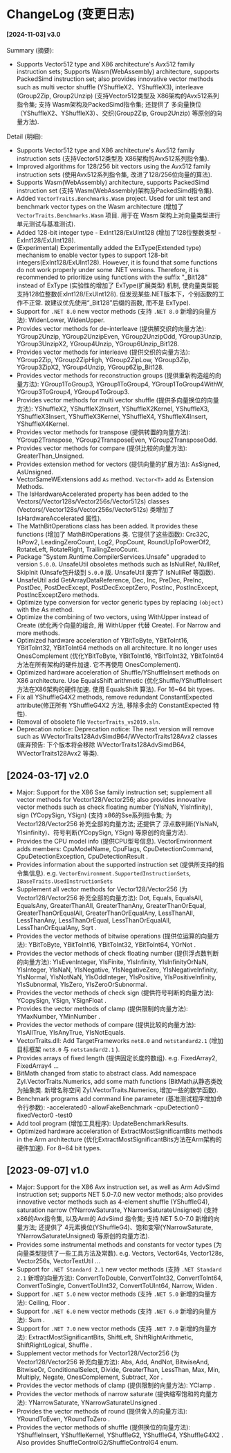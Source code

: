 # ChangeLog (变更日志)

#### [2024-11-03] v3.0

Summary (摘要):
- Supports Vector512 type and X86 architecture's Avx512 family instruction sets; Supports Wasm(WebAssembly) architecture, supports PackedSimd instruction set; also provides innovative vector methods such as multi vector shuffle (YShuffleX2、YShuffleX3), interleave (Group2Zip, Group2Unzip) (支持Vector512类型及 X86架构的Avx512系列指令集; 支持 Wasm架构及PackedSimd指令集; 还提供了 多向量换位（YShuffleX2、YShuffleX3）、交织(Group2Zip, Group2Unzip) 等原创的向量方法).

Detail (明细):
- Supports Vector512 type and X86 architecture's Avx512 family instruction sets (支持Vector512类型及 X86架构的Avx512系列指令集).
- Improved algorithms for 128/256 bit vectors using the Avx512 family instruction sets (使用Avx512系列指令集, 改进了128/256位向量的算法).
- Supports Wasm(WebAssembly) architecture, supports PackedSimd instruction set (支持 Wasm(WebAssembly)架构及PackedSimd指令集).
- Added `VectorTraits.Benchmarks.Wasm` project. Used for unit test and benchmark vector types on the Wasm architecture (增加了 `VectorTraits.Benchmarks.Wasm` 项目. 用于在 Wasm 架构上对向量类型进行单元测试与基准测试).
- Added 128-bit integer type - ExInt128/ExUInt128 (增加了128位整数类型 - ExInt128/ExUInt128).
- (Experimental) Experimentally added the ExType(Extended type) mechanism to enable vector types to support 128-bit integers(ExInt128/ExUInt128). However, it is found that some functions do not work properly under some .NET versions. Therefore, it is recommended to prioritize using functions with the suffix "_Bit128" instead of ExType (实验性的增加了 ExType(扩展类型) 机制, 使向量类型能支持128位整数(ExInt128/ExUInt128). 但发现某些.NET版本下，个别函数的工作不正常. 故建议优先使用“_Bit128”后缀的函数, 而不是 ExType).
- Support for `.NET 8.0` new vector methods (支持 `.NET 8.0` 新增的向量方法): WidenLower, WidenUpper.
- Provides vector methods for de-interleave (提供解交织的向量方法): YGroup2Unzip, YGroup2UnzipEven, YGroup2UnzipOdd, YGroup3Unzip, YGroup3UnzipX2, YGroup4Unzip, YGroup6Unzip_Bit128.
- Provides vector methods for interleave (提供交织的向量方法): YGroup2Zip, YGroup2ZipHigh, YGroup2ZipLow, YGroup3Zip, YGroup3ZipX2, YGroup4Unzip, YGroup6Zip_Bit128.
- Provides vector methods for reconstruction groups (提供重新构造组的向量方法): YGroup1ToGroup3, YGroup1ToGroup4, YGroup1ToGroup4WithW, YGroup3ToGroup4, YGroup4ToGroup3.
- Provides vector methods for multi vector shuffle (提供多向量换位的向量方法): YShuffleX2, YShuffleX2Insert, YShuffleX2Kernel, YShuffleX3, YShuffleX3Insert, YShuffleX3Kernel, YShuffleX4, YShuffleX4Insert, YShuffleX4Kernel.
- Provides vector methods for transpose (提供转置的向量方法): YGroup2Transpose, YGroup2TransposeEven, YGroup2TransposeOdd.
- Provides vector methods for compare (提供比较的向量方法): GreaterThan_Unsigned.
- Provides extension method for vectors (提供向量的扩展方法): AsSigned, AsUnsigned.
- VectorSameWExtensions add `As` method. `Vector<T>` add `As` Extension Methods. 
- The IsHardwareAccelerated property has been added to the Vectors(/Vector128s/Vector256s/Vector512s) classes (Vectors(/Vector128s/Vector256s/Vector512s) 类增加了 IsHardwareAccelerated 属性).
- The MathBitOperations class has been added. It provides these functions (增加了 MathBitOperations 类. 它提供了这些函数): Crc32C, IsPow2, LeadingZeroCount, Log2, PopCount, RoundUpToPowerOf2, RotateLeft, RotateRight, TrailingZeroCount.
- Package "System.Runtime.CompilerServices.Unsafe" upgraded to version `5.0.0`. UnsafeUtil obsoletes methods such as IsNullRef, NullRef, SkipInit (Unsafe包升级到 `5.0.0` 版. UnsafeUtil 废弃了 IsNullRef 等函数).
- UnsafeUtil add GetArrayDataReference, Dec, Inc, PreDec, PreInc, PostDec, PostDecExcept, PostDecExceptZero, PostInc, PostIncExcept, PostIncExceptZero methods.
- Optimize type conversion for vector generic types by replacing `(object)` with the As method.
- Optimize the combining of two vectors, using WithUpper instead of Create (优化两个向量的组合, 用 WithUpper 代替 Create). For Narrow and more methods.
- Optimized hardware acceleration of YBitToByte, YBitToInt16, YBitToInt32, YBitToInt64 methods on all architecture. It no longer uses OnesComplement (优化YBitToByte, YBitToInt16, YBitToInt32, YBitToInt64方法在所有架构的硬件加速. 它不再使用 OnesComplement).
- Optimized hardware acceleration of Shuffle/YShuffleInsert methods on X86 architecture. Use EqualsShift arithmetic (优化Shuffle/YShuffleInsert方法在X86架构的硬件加速. 使用 EqualsShift 算法). For 16~64 bit types.
- Fix all YShuffleG4X2 methods, remove redundant ConstantExpected attribute(修正所有 YShuffleG4X2 方法, 移除多余的 ConstantExpected 特性).
- Removal of obsolete file `VectorTraits_vs2019.sln`.
- Deprecation notice: Deprecation notice: The next version will remove such as WVectorTraits128AdvSimdB64/WVectorTraits128Avx2 classes (废弃预告: 下个版本将会移除 WVectorTraits128AdvSimdB64, WVectorTraits128Avx2 等类).

## [2024-03-17] v2.0

- Major: Support for the X86 Sse family instruction set; supplement all vector methods for Vector128/Vector256; also provides innovative vector methods such as check floating number (YIsNaN, YIsInfinity), sign (YCopySign, YSign) (支持 x86的Sse系列指令集; 为 Vector128/Vector256 补充全部的向量方法; 还提供了 浮点数判断(YIsNaN, YIsinfinity)、符号判断(YCopySign, YSign) 等原创的向量方法).
- Provides the CPU model info (提供CPU型号信息). VectorEnvironment adds members: CpuModelName, CpuFlags, CpuDetectionCommand, CpuDetectionException, CpuDetectionResult .
- Provides information about the supported instruction set (提供所支持的指令集信息). e.g. `VectorEnvironment.SupportedInstructionSets`, `IBaseTraits.UsedInstructionSets`
- Supplement all vector methods for Vector128/Vector256 (为 Vector128/Vector256 补充全部的向量方法): Dot, Equals, EqualsAll, EqualsAny, GreaterThanAll, GreaterThanAny, GreaterThanOrEqual, GreaterThanOrEqualAll, GreaterThanOrEqualAny, LessThanAll, LessThanAny, LessThanOrEqual, LessThanOrEqualAll, LessThanOrEqualAny, Sqrt .
- Provides the vector methods of bitwise operations (提供位运算的向量方法): YBitToByte, YBitToInt16, YBitToInt32, YBitToInt64, YOrNot .
- Provides the vector methods of check floating number (提供浮点数判断的向量方法): YIsEvenInteger, YIsFinite, YIsInfinity, YIsInfinityOrNaN, YIsInteger, YIsNaN, YIsNegative, YIsNegativeZero, YIsNegativeInfinity, YIsNormal, YIsNotNaN, YIsOddInteger, YIsPositive, YIsPositiveInfinity, YIsSubnormal, YIsZero, YIsZeroOrSubnormal.
- Provides the vector methods of check sign (提供符号判断的向量方法): YCopySign, YSign, YSignFloat .
- Provides the vector methods of clamp (提供限制的向量方法): YMaxNumber, YMinNumber .
- Provides the vector methods of compare (提供比较的向量方法): YIsAllTrue, YIsAnyTrue, YIsNotEquals.
- VectorTraits.dll: Add TargetFrameworks `net8.0` and `netstandard2.1` (增加目标框架 `net8.0` 与 `netstandard2.1` ).
- Provides arrays of fixed length (提供固定长度的数组). e.g. FixedArray2, FixedArray4 ...
- BitMath changed from static to abstract class. Add namespace Zyl.VectorTraits.Numerics, add some math functions (BitMath从静态类改为抽象类. 新增名称空间 Zyl.VectorTraits.Numerics, 增加一些的数学函数).
- Benchmark programs add command line parameter (基准测试程序增加命令行参数): -accelerated0 -allowFakeBenchmark -cpuDetection0 -fixedVector0 -test0
- Add tool program (增加工具程序): UpdateBenchmarkResults.
- Optimized hardware acceleration of ExtractMostSignificantBits methods in the Arm architecture (优化ExtractMostSignificantBits方法在Arm架构的硬件加速). For 8~64 bit types.


## [2023-09-07] v1.0

- Major: Support for the X86 Avx instruction set, as well as Arm AdvSimd instruction set; supports NET 5.0-7.0 new vector methods; also provides innovative vector methods such as 4-element shuffle (YShuffleG4), saturation narrow (YNarrowSaturate, YNarrowSaturateUnsigned) (支持 x86的Avx指令集, 以及Arm的 AdvSimd 指令集; 支持 NET 5.0-7.0 新增的向量方法; 还提供了 4元素换位(YShuffleG4)、饱和变窄(YNarrowSaturate, YNarrowSaturateUnsigned) 等原创的向量方法).
- Provides some instrumental methods and constants for vector types (为向量类型提供了一些工具方法及常数). e.g. Vectors, Vector64s, Vector128s, Vector256s, VectorTextUtil ...
- Support for `.NET Standard 2.1` new vector methods (支持 `.NET Standard 2.1` 新增的向量方法): ConvertToDouble, ConvertToInt32, ConvertToInt64, ConvertToSingle, ConvertToUInt32, ConvertToUInt64, Narrow, Widen .
- Support for `.NET 5.0` new vector methods (支持 `.NET 5.0` 新增的向量方法): Ceiling, Floor .
- Support for `.NET 6.0` new vector methods (支持 `.NET 6.0` 新增的向量方法): Sum .
- Support for `.NET 7.0` new vector methods (支持 `.NET 7.0` 新增的向量方法): ExtractMostSignificantBits, ShiftLeft, ShiftRightArithmetic, ShiftRightLogical, Shuffle .
- Supplement vector methods for Vector128/Vector256 (为 Vector128/Vector256 补充向量方法): Abs, Add, AndNot, BitwiseAnd, BitwiseOr, ConditionalSelect, Divide, GreaterThan, LessThan, Max, Min, Multiply, Negate, OnesComplement, Subtract, Xor .
- Provides the vector methods of clamp (提供限制的向量方法): YClamp .
- Provides the vector methods of narrow saturate (提供缩窄饱和的向量方法): YNarrowSaturate, YNarrowSaturateUnsigned .
- Provides the vector methods of round (提供舍入的向量方法): YRoundToEven, YRoundToZero .
- Provides the vector methods of shuffle (提供换位的向量方法): YShuffleInsert, YShuffleKernel, YShuffleG2, YShuffleG4, YShuffleG4X2 . Also provides ShuffleControlG2/ShuffleControlG4 enum.



